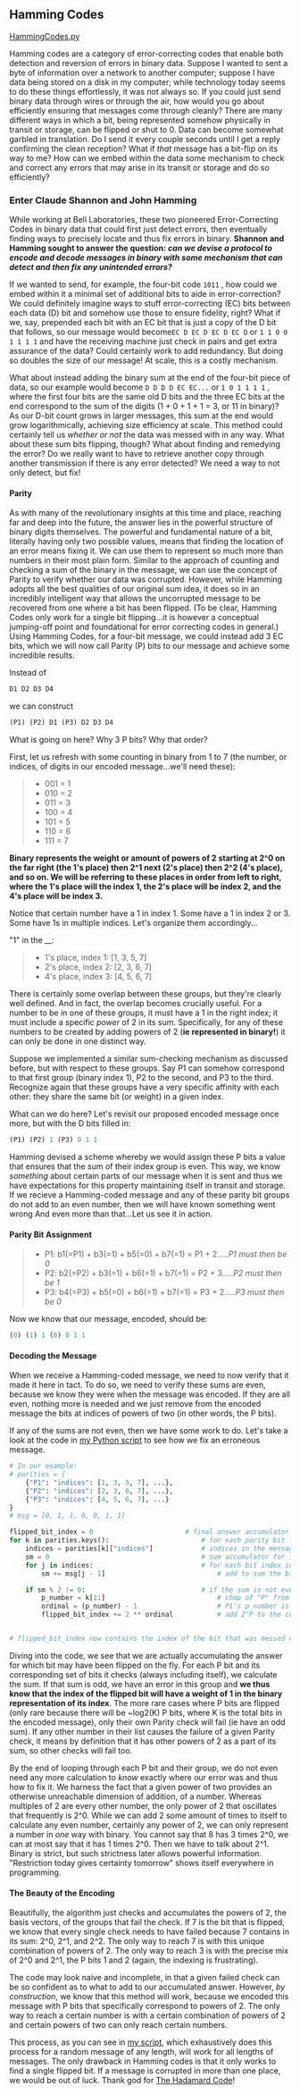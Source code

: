 ## Hamming Codes 

[HammingCodes.py](https://github.com/benmeyersUSC/RandomScripts/tree/main/error_correcting_codes)

Hamming codes are a category of error-correcting codes that enable both detection and reversion of errors in binary data. Suppose I wanted to sent a byte of information over a network
to another computer; suppose I have data being stored on a disk in my computer; while technology today seems to do these things effortlessly, it was not always so. If you could just send binary data through wires or through the air, how would you go about efficiently ensuring that messages come through cleanly? There are many different ways in which a bit, being represented somehow physically in transit or storage, can be flipped or shut to 0. Data can become somewhat garbled in translation. 
Do I send it every couple seconds until I get a reply confirming
the clean reception? What if *that* message has a bit-flip on its way to me?
How can we embed within the data some mechanism to check and correct any errors that may arise in its transit or storage and do so efficiently?

### Enter Claude Shannon and John Hamming
While working at Bell Laboratories, these two pioneered Error-Correcting Codes in binary data that could first just detect errors, then eventually finding ways to precisely locate and thus fix errors in binary. 
**Shannon and Hamming sought to answer the question: *can we devise a protocol to encode and decode messages in binary with some mechanism that can detect and then fix any unintended errors?***


If we wanted to send, for example, the four-bit code ```1011``` , how could we embed within it a minimal set of additional bits to aide in error-correction? We could definitely imagine ways
to stuff error-correcting (EC) bits between each data (D) bit and somehow use those to ensure fidelity, right? What if we, say, prepended each bit with an EC bit that is just a copy of
the D bit that follows, so our message would become```EC D EC D EC D EC D``` or ```1 1 0 0 1 1 1 1``` and have the receiving machine just check in pairs and get extra assurance of the data? Could certainly work to add redundancy. But doing so doubles the size of our message! At scale, this is a costly
mechanism. 

What about instead adding the binary sum at the end of the four-bit piece of data, so our example would become ```D D D D EC EC...``` or ```1 0 1 1 1 1``` , where the first four bits are the same old D bits and the three EC bits at the end correspond to the sum of the digits (1 + 0 + 1 + 1 = 3, or 11 in binary)? As our D-bit count grows in larger messages, this sum at the end would grow logarithmically, achieving size efficiency at scale. This method could certainly tell us *whether or not* the data was messed with in any way. What about these sum bits flipping, though? What about finding and remedying the error?
Do we really want to have to retrieve another copy through another transmission if there is any error detected? We need a way to not only detect, but fix!


#### Parity

As with many of the revolutionary insights at this time and place, reaching far and deep into the future, the answer lies in the powerful structure of binary digits themselves. The powerful and fundamental nature of a bit, literally having only two possible values, means that finding the location of an error means fixing it. We can use them to represent so much more than numbers in their most plain form. 
Similar to the approach of counting and checking a sum of the binary in the message, we can use the concept of Parity to verify whether our data was corrupted. However, while Hamming adopts all the best qualities of our original sum idea, it does so in an incredibly intelligent way that allows the uncorrupted message to be recovered from one where a bit has been flipped. (To be clear, Hamming Codes only work for a single bit flipping...it is however a conceptual jumping-off point and foundational for error correcting codes in general.)
Using Hamming Codes, for a four-bit message, we could instead add 3 EC bits, which we will now call Parity (P) bits to our message and achieve some incredible results. 

Instead of 
```python
D1 D2 D3 D4
```
we can construct 
```python
(P1) (P2) D1 (P3) D2 D3 D4
```

What is going on here? Why 3 P bits? Why that order?

First, let us refresh with some counting in binary from 1 to 7 (the number, or indices, of digits in our encoded message...we'll need these): 
>- 001 = 1
>- 010 = 2
>- 011 = 3
>- 100 = 4
>- 101 = 5
>- 110 = 6
>- 111 = 7

**Binary represents the weight or amount of powers of 2 starting at 2^0 on the far right (the 1's place) then 2^1 next (2's place) then 2^2 (4's place), and so on. We will be referring to these places in order from left to right, where the 1's place will the index 1, the 2's place will be index 2, and the 4's place will be index 3.**


Notice that certain number have a 1 in index 1. Some have a 1 in index 2 or 3. Some have
1s in multiple indices. Let's organize them accordingly...

"1" in the __:
>- 1's place, index 1: [1, 3, 5, 7]
>- 2's place, index 2: [2, 3, 6, 7]
>- 4's place, index 3: [4, 5, 6, 7]


There is certainly some overlap between these groups, but they're clearly well defined. And in fact, the overlap becomes crucially useful. For a number to be in one of these groups, it must have a 1 in the right index; it must include a specific *power* of 2 in its sum. Specifically, for any of these numbers to be created by adding powers of 2 (**ie represented in binary!**) it can only be done in one distinct way. 


Suppose we implemented a similar sum-checking mechanism as discussed before, but with respect to these groups. Say P1 can somehow correspond to that first group (binary index 1), P2 to the second, and P3 to the third. Recognize again that these groups have a very specific affinity with each other: they share the same bit (or weight) in a given index. 

What can we do here? Let's revisit our proposed encoded message once more, 
but with the D bits filled in:

```python
(P1) (P2) 1 (P3) 0 1 1
```

Hamming devised a scheme whereby we would assign these P bits a value that ensures that the sum of their index group is even. This way, we know *something* about certain parts of our message when it is sent and thus we have expectations for this property maintaining itself in transit and storage. If we recieve a Hamming-coded message and any of these parity bit groups do not add to an even number, then we will have known something went wrong And even more than that...Let us see it in action.

#### Parity Bit Assignment
>- P1: b1(=P1) + b3(=1) + b5(=0) + b7(=1) = P1 + 2.....*P1 must then be 0*
>- P2: b2(=P2) + b3(=1) + b6(=1) + b7(=1) = P2 + 3.....*P2 must then be 1*
>- P3: b4(=P3) + b5(=0) + b6(=1) + b7(=1) = P3 + 2.....*P3 must then be 0*

Now we know that our message, encoded, should be:

```python
(0) (1) 1 (0) 0 1 1
```

#### Decoding the Message
When we receive a Hamming-coded message, we need to now verify that it made it here in tact. To do so, we need to verify these sums are even, because we know they were when the message was encoded. If they are all even, nothing more is needed and we just remove from the encoded message the bits at indices of powers of two (in other words, the P bits). 

If any of the sums are not even, then we have some work to do. Let's take a look at the code in [my Python script](https://github.com/benmeyersUSC/RandomScripts/tree/main/error_correcting_codes) to see how we fix an erroneous message. 

```python
# In our example:
# parities = {
    {"P1": "indices": [1, 3, 5, 7], ...},
    {"P2": "indices": [2, 3, 6, 7], ...},
    {"P3": "indices": [4, 5, 6, 7], ...}
}
# msg = [0, 1, 1, 0, 0, 1, 1]

flipped_bit_index = 0                       # final answer accumulator
for k in parities.keys():                       # for each parity bit ("P1", "P2", "P3")
    indices = parities[k]["indices"]            # indices in the message that a P bit corresponds to (in P1's loop this would be [1, 3, 5, 7]
    sm = 0                                      # sum accumulator for inner loop
    for j in indices:                           # for each bit index in the indices we are checking
        sm += msg[j - 1]                            # add to sum the bit at the given index

    if sm % 2 != 0:                             # if the sum is not even
        p_number = k[1:]                            # chop of "P" from the P bit key (in P1's loop this is literally "P1" without the first character = "1")
        ordinal = (p_number) - 1                    # P1's p_number is 1, which is in index 0 of the message string...P2 in 1, P3 in 3, P4 in 7, P5 in 15...
        flipped_bit_index += 2 ** ordinal           # add 2^P to the current sum


# flipped_bit_index now contains the index of the bit that was messed up in the message we are decoding
```

Diving into the code, we see that we are actually accumulating the answer for which bit may have been flipped on the fly. For each P bit and its corresponding set of bits it checks (always including itself), we calculate the sum. If that sum is odd, we have an error in this group and **we thus know that the index of the flipped bit will have a weight of 1 in the binary representation of its index**. The more rare cases where P bits are flipped (only rare because there will be ~log2(K) P bits, where K is the total bits in the encoded message), only their own Parity check will fail (ie have an odd sum). If any other number in their list causes the failure of a given Parity check, it means by definition that it has other powers of 2 as a part of its sum, so other checks will fail too. 

By the end of looping through each P bit and their group, we do not even need any more calculation to *know* exactly where our error was and thus how to fix it. We harness the fact that a given power of two provides an otherwise unreachable dimension of addition, of a number. Whereas multiples of 2 are every other number, the only power of 2 that oscillates that frequently is 2^0. While we can add 2 some amount of times to itself to calculate any even number, certainly any power of 2, we can only represent a number in *one* way with binary. You cannot say that 8 has 3 times 2^0, we can at most say that it has 1 times 2^0. Then we have to talk about 2^1. Binary is strict, but such strictness later allows powerful information. "Restriction today gives certainty tomorrow" shows itself everywhere in programming.

#### The Beauty of the Encoding

Beautifully, the algorithm just checks and accumulates the powers of 2, the basis vectors, of the groups that fail the check. If 7 is the bit that is flipped, we know that every single check needs to have failed because 7 contains in its sum: 2^0, 2^1, and 2^2. The only way to reach 7 is with this unique combination of powers of 2. The only way to reach 3 is with the precise mix of 2^0 and 2^1, the P bits 1 and 2 (again, the indexing is frustrating). 

The code may look naive and incomplete, in that a given failed check can be so confident as to what to add to our accumulated answer. However, *by construction*, we know that this method will work, because we encoded this message with P bits that specifically correspond to powers of 2. The only way to reach a certain number is with a certain combination of powers of 2 and certain powers of two can only reach certain numbers.


This process, as you can see in [my script](https://github.com/benmeyersUSC/RandomScripts/tree/main/error_correcting_codes), which exhaustively does this process for a random message of any length, will work for all lengths of messages. The only drawback in Hamming codes is that it only works to find a single flipped bit. If a message is corrupted in more than one place, we would be out of luck. Thank god for [The Hadamard Code](https://benmeyersusc.github.io/2024/11/29/hadamard-code.html)!

